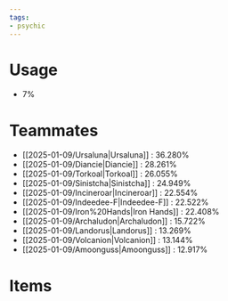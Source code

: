 ```yaml
---
tags:
- psychic
---
```

# Usage
- 7%
# Teammates
- [[2025-01-09/Ursaluna|Ursaluna]] : 36.280%
- [[2025-01-09/Diancie|Diancie]] : 28.261%
- [[2025-01-09/Torkoal|Torkoal]] : 26.055%
- [[2025-01-09/Sinistcha|Sinistcha]] : 24.949%
- [[2025-01-09/Incineroar|Incineroar]] : 22.554%
- [[2025-01-09/Indeedee-F|Indeedee-F]] : 22.522%
- [[2025-01-09/Iron%20Hands|Iron Hands]] : 22.408%
- [[2025-01-09/Archaludon|Archaludon]] : 15.722%
- [[2025-01-09/Landorus|Landorus]] : 13.269%
- [[2025-01-09/Volcanion|Volcanion]] : 13.144%
- [[2025-01-09/Amoonguss|Amoonguss]] : 12.917%
# Items